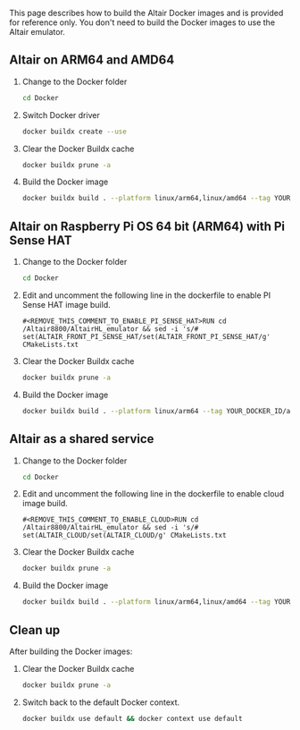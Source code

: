 This page describes how to build the Altair Docker images and is provided for reference only. You don't need to build the Docker images to use the Altair emulator.

## Altair on ARM64 and AMD64

1. Change to the Docker folder

    ```bash
    cd Docker
    ```
    
1. Switch Docker driver

    ```bash
    docker buildx create --use
    ```

1. Clear the Docker Buildx cache

    ```bash
    docker buildx prune -a
    ```

1. Build the Docker image

    ```bash
    docker buildx build . --platform linux/arm64,linux/amd64 --tag YOUR_DOCKER_ID/altair8800:latest --push
    ```

## Altair on Raspberry Pi OS 64 bit (ARM64) with Pi Sense HAT

1. Change to the Docker folder

    ```bash
    cd Docker
    ```

1. Edit and uncomment the following line in the dockerfile to enable PI Sense HAT image build.

    ```text
    #<REMOVE_THIS_COMMENT_TO_ENABLE_PI_SENSE_HAT>RUN cd /Altair8800/AltairHL_emulator && sed -i 's/# set(ALTAIR_FRONT_PI_SENSE_HAT/set(ALTAIR_FRONT_PI_SENSE_HAT/g' CMakeLists.txt
    ```

1. Clear the Docker Buildx cache

    ```bash
    docker buildx prune -a
    ```

1. Build the Docker image

    ```bash
    docker buildx build . --platform linux/arm64 --tag YOUR_DOCKER_ID/altair8800-pisense:latest --push
    ```

## Altair as a shared service

1. Change to the Docker folder

    ```bash
    cd Docker
    ```

1. Edit and uncomment the following line in the dockerfile to enable cloud image build.

    ```text
    #<REMOVE_THIS_COMMENT_TO_ENABLE_CLOUD>RUN cd /Altair8800/AltairHL_emulator && sed -i 's/# set(ALTAIR_CLOUD/set(ALTAIR_CLOUD/g' CMakeLists.txt
    ```

1. Clear the Docker Buildx cache

    ```bash
    docker buildx prune -a
    ```

1. Build the Docker image

    ```bash
    docker buildx build . --platform linux/arm64,linux/amd64 --tag YOUR_DOCKER_ID/altair8800-cloud:latest --push
    ```

## Clean up

After building the Docker images:

1. Clear the Docker Buildx cache

    ```bash
    docker buildx prune -a
    ```

1. Switch back to the default Docker context.

   ```bash
   docker buildx use default && docker context use default 
   ```
